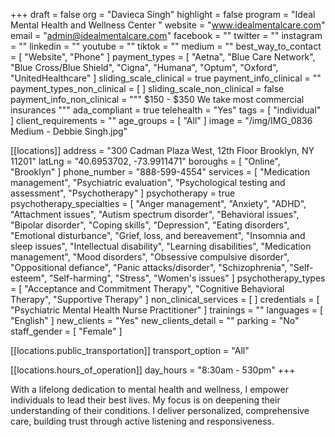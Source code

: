 +++
draft = false
org = "Davieca Singh"
highlight = false
program = "Ideal Mental Health and Wellness Center "
website = "www.idealmentalcare.com"
email = "admin@idealmentalcare.com"
facebook = ""
twitter = ""
instagram = ""
linkedin = ""
youtube = ""
tiktok = ""
medium = ""
best_way_to_contact = [ "Website", "Phone" ]
payment_types = [
  "Aetna",
  "Blue Care Network",
  "Blue Cross/Blue Shield",
  "Cigna",
  "Humana",
  "Optum",
  "Oxford",
  "UnitedHealthcare"
]
sliding_scale_clinical = true
payment_info_clinical = ""
payment_types_non_clinical = [ ]
sliding_scale_non_clinical = false
payment_info_non_clinical = """
$150 - $350
We take most commercial insurances """
ada_compliant = true
telehealth = "Yes"
tags = [ "individual" ]
client_requirements = ""
age_groups = [ "All" ]
image = "/img/IMG_0836 Medium - Debbie Singh.jpg"

[[locations]]
address = "300 Cadman Plaza West, 12th Floor  Brooklyn, NY 11201"
latLng = "40.6953702, -73.9911471"
boroughs = [ "Online", "Brooklyn" ]
phone_number = "888-599-4554"
services = [
  "Medication management",
  "Psychiatric evaluation",
  "Psychological testing and assessment",
  "Psychotherapy"
]
psychotherapy = true
psychotherapy_specialties = [
  "Anger management",
  "Anxiety",
  "ADHD",
  "Attachment issues",
  "Autism spectrum disorder",
  "Behavioral issues",
  "Bipolar disorder",
  "Coping skills",
  "Depression",
  "Eating disorders",
  "Emotional disturbance",
  "Grief, loss, and bereavement",
  "Insomnia and sleep issues",
  "Intellectual disability",
  "Learning disabilities",
  "Medication management",
  "Mood disorders",
  "Obsessive compulsive disorder",
  "Oppositional defiance",
  "Panic attacks/disorder",
  "Schizophrenia",
  "Self-esteem",
  "Self-harming",
  "Stress",
  "Women's issues"
]
psychotherapy_types = [
  "Acceptance and Commitment Therapy",
  "Cognitive Behavioral Therapy",
  "Supportive Therapy"
]
non_clinical_services = [ ]
credentials = [ "Psychiatric Mental Health Nurse Practitioner" ]
trainings = ""
languages = [ "English" ]
new_clients = "Yes"
new_clients_detail = ""
parking = "No"
staff_gender = [ "Female" ]

  [[locations.public_transportation]]
  transport_option = "All"

  [[locations.hours_of_operation]]
  day_hours = "8:30am - 530pm"
+++


With a lifelong dedication to mental health and wellness, I empower individuals to lead their best lives. My focus is on deepening their understanding of their conditions. I deliver personalized, comprehensive care, building trust through active listening and responsiveness.
